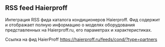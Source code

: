 ﻿## RSS feed Haierproff

Интеграция RSS фида каталога кондиционеров  Haierproff.
Фид содержит и отображает полную информацию о моделях оборудования представленных на Haierproff.ru, его параметрах и характеристиках.

Ссылка на фид HaierProff
https://haierproff.ru/feeds/cond/?type=partners